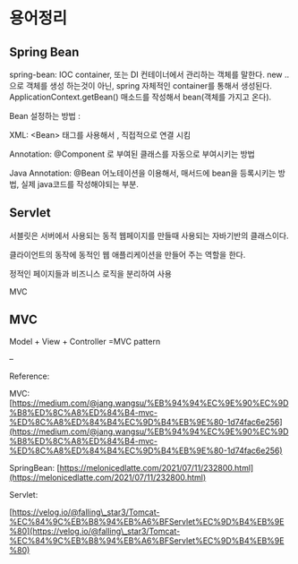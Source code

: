 # 용어정리

## Spring Bean&#x20;

&#x20;spring-bean: IOC container, 또는 DI 컨테이너에서 관리하는 객체를 말한다.  new ..  으로 객체를 생성 하는것이 아닌, spring 자체적인 container를 통해서 생성된다.  ApplicationContext.getBean() 매소드를  작성해서 bean(객체를 가지고 온다).

Bean 설정하는 방법 :&#x20;

XML: \<Bean> 태그를 사용해서 , 직접적으로 연결 시킴

Annotation: @Component 로 부여된 클래스를 자동으로 부여시키는 방법

Java Annotation: @Bean 어노테이션을 이용해서,  매서드에  bean을 등록시키는 방법, 실제 java코드를 작성해야되는 부분.





## Servlet&#x20;

서블릿은 서버에서 사용되는 동적 웹페이지를 만들때 사용되는 자바기반의 클래스이다.&#x20;

&#x20;클라이언트의 동작에 동적인 웹 애플리케이션을 만들어 주는 역할을 한다. &#x20;

정적인 페이지들과 비즈니스 로직을 분리하여 사용



MVC

## MVC

Model  + View + Controller =MVC pattern &#x20;

–











Reference:&#x20;

MVC: [https://medium.com/@jang.wangsu/%EB%94%94%EC%9E%90%EC%9D%B8%ED%8C%A8%ED%84%B4-mvc-%ED%8C%A8%ED%84%B4%EC%9D%B4%EB%9E%80-1d74fac6e256](https://medium.com/@jang.wangsu/%EB%94%94%EC%9E%90%EC%9D%B8%ED%8C%A8%ED%84%B4-mvc-%ED%8C%A8%ED%84%B4%EC%9D%B4%EB%9E%80-1d74fac6e256)

SpringBean: [https://melonicedlatte.com/2021/07/11/232800.html](https://melonicedlatte.com/2021/07/11/232800.html)

Servlet:&#x20;

[https://velog.io/@falling\_star3/Tomcat-%EC%84%9C%EB%B8%94%EB%A6%BFServlet%EC%9D%B4%EB%9E%80](https://velog.io/@falling\_star3/Tomcat-%EC%84%9C%EB%B8%94%EB%A6%BFServlet%EC%9D%B4%EB%9E%80)


